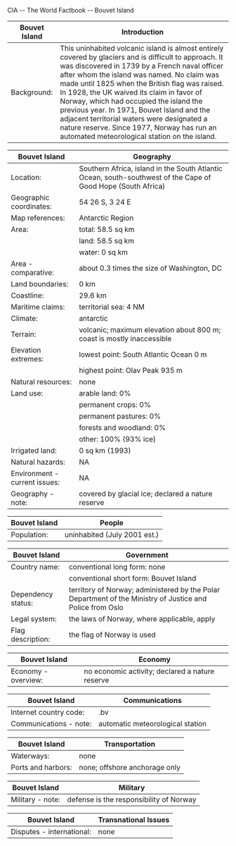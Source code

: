 CIA -- The World Factbook -- Bouvet Island

| Bouvet Island | Introduction |
| --- | --- |
| Background: | This uninhabited volcanic island is almost entirely covered by glaciers and is difficult to approach. It was discovered in 1739 by a French naval officer after whom the island was named. No claim was made until 1825 when the British flag was raised. In 1928, the UK waived its claim in favor of Norway, which had occupied the island the previous year. In 1971, Bouvet Island and the adjacent territorial waters were designated a nature reserve. Since 1977, Norway has run an automated meteorological station on the island. |

| Bouvet Island | Geography |
| --- | --- |
| Location: | Southern Africa, island in the South Atlantic Ocean, south-southwest of the Cape of Good Hope (South Africa) |
| Geographic coordinates: | 54 26 S, 3 24 E |
| Map references: | Antarctic Region |
| Area: | total: 58.5 sq km |
| | land: 58.5 sq km |
| | water: 0 sq km |
| Area - comparative: | about 0.3 times the size of Washington, DC |
| Land boundaries: | 0 km |
| Coastline: | 29.6 km |
| Maritime claims: | territorial sea: 4 NM |
| Climate: | antarctic |
| Terrain: | volcanic; maximum elevation about 800 m; coast is mostly inaccessible |
| Elevation extremes: | lowest point: South Atlantic Ocean 0 m |
| | highest point: Olav Peak 935 m |
| Natural resources: | none |
| Land use: | arable land: 0% |
| | permanent crops: 0% |
| | permanent pastures: 0% |
| | forests and woodland: 0% |
| | other: 100% (93% ice) |
| Irrigated land: | 0 sq km (1993) |
| Natural hazards: | NA |
| Environment - current issues: | NA |
| Geography - note: | covered by glacial ice; declared a nature reserve |

| Bouvet Island | People |
| --- | --- |
| Population: | uninhabited (July 2001 est.) |

| Bouvet Island | Government |
| --- | --- |
| Country name: | conventional long form: none |
| | conventional short form: Bouvet Island |
| Dependency status: | territory of Norway; administered by the Polar Department of the Ministry of Justice and Police from Oslo |
| Legal system: | the laws of Norway, where applicable, apply |
| Flag description: | the flag of Norway is used |

| Bouvet Island | Economy |
| --- | --- |
| Economy - overview: | no economic activity; declared a nature reserve |

| Bouvet Island | Communications |
| --- | --- |
| Internet country code: | .bv |
| Communications - note: | automatic meteorological station |

| Bouvet Island | Transportation |
| --- | --- |
| Waterways: | none |
| Ports and harbors: | none; offshore anchorage only |

| Bouvet Island | Military |
| --- | --- |
| Military - note: | defense is the responsibility of Norway |

| Bouvet Island | Transnational Issues |
| --- | --- |
| Disputes - international: | none |
